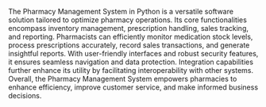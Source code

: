 The Pharmacy Management System in Python is a versatile software solution tailored to optimize pharmacy operations. Its core functionalities encompass inventory management, prescription handling, sales tracking, and reporting. Pharmacists can efficiently monitor medication stock levels, process prescriptions accurately, record sales transactions, and generate insightful reports. With user-friendly interfaces and robust security features, it ensures seamless navigation and data protection. Integration capabilities further enhance its utility by facilitating interoperability with other systems. Overall, the Pharmacy Management System empowers pharmacies to enhance efficiency, improve customer service, and make informed business decisions.

